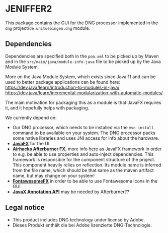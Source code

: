 # JENIFFER2

This package contains the GUI for the DNG processor implemented in the `dng` project/`de.unituebingen.dng` module.

## Dependencies

Dependencies are specified both in the `pom.xml` to be picked up by Maven and in the `src/main/java/module-info.java` file to be picked up by the Java Module System. 

More on the Java Module System, which exists since Java 11 and can be used to better package applications
can be found here:
https://dev.java/learn/introduction-to-modules-in-java/
https://dev.java/learn/incremental-modularization-with-automatic-modules/

The main motivation for packaging this as a module is that JavaFX requires it, and it hopefully helps with packaging.

We currently depend on:

- Our DNG processor, which needs to be installed via the `mvn install` command to be available on your system. The DNG processor packs some native libraries and uses JNI access for info about the hardware.
- [**JavaFX**](https://openjfx.io/) for the UI
- [**Airhacks Afterburner FX**](https://github.com/AdamBien/afterburner.fx), more info [here](https://training.cherriz.de/cherriz-training/1.0.0/oberflaechen/afterburner.fx.html) as JavaFX framework in order to e.g. be able to use properties and auto-inject dependencies. This framework is responsible for the component structure of the project. This component heavily relies on reflection. Its module name is inferred from the file name, which should be that same as the maven artifact name, but may change on your system!
- [**FontawesomeFX**](https://www.jensd.de/wordpress/?tag=fontawesomefx) in order to be able to use Fontawesome Icons in the GUI
- [**JavaX Annotation API**](https://github.com/javaee/javax.annotation) may be needed by Afterburner??

## Legal notice

* This product includes DNG technology under license by Adobe.
* Dieses Produkt enthält die bei Adobe lizenzierte DNG-Technologie.
